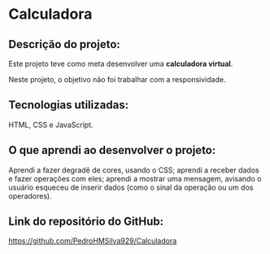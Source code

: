 # Calculadora

## Descrição do projeto:
Este projeto teve como meta desenvolver uma <b>calculadora virtual</b>.

Neste projeto, o objetivo não foi trabalhar com a responsividade.

## Tecnologias utilizadas:
HTML, CSS e JavaScript.

## O que aprendi ao desenvolver o projeto:
Aprendi a fazer degradê de cores, usando o CSS; aprendi a receber dados e fazer operações com eles; aprendi a mostrar uma mensagem, avisando o usuário esqueceu de inserir dados (como o sinal da operação ou um dos operadores).

## Link do repositório do GitHub:
https://github.com/PedroHMSilva929/Calculadora
